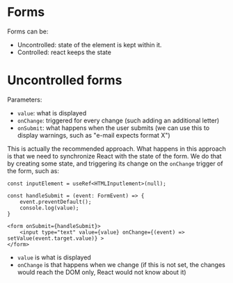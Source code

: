 # Forms

Forms can be:

- Uncontrolled: state of the element is kept within it.
- Controlled: react keeps the state

# Uncontrolled forms

Parameters:

- `value`: what is displayed
- `onChange`: triggered for every change (such adding an additional letter)
- `onSubmit`: what happens when the user submits (we can use this to display warnings, such as "e-mail expects format X")

This is actually the recommended approach. What happens in this approach is that we need to synchronize React with the state of the form. We do that by creating some state, and triggering its change on the `onChange` trigger of the form, such as:

```tsx
const inputElement = useRef<HTMLInputlement>(null);

const handleSubmit = (event: FormEvent) => {
    event.preventDefault();
    console.log(value);
}

<form onSubmit={handleSubmit}>
    <input type="text" value={value} onChange={(event) => setValue(event.target.value)} >
</form>
```

- `value` is what is displayed
- `onChange` is that happens when we change (if this is not set, the changes would reach the DOM only, React would not know about it)
